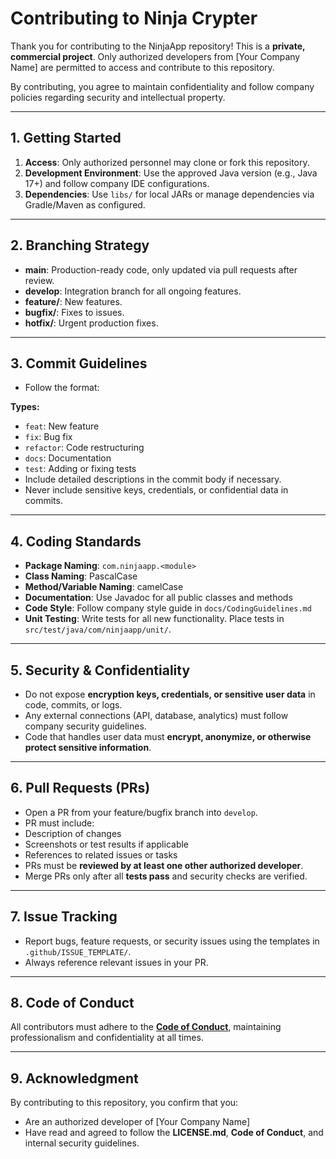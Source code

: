 # Contributing to Ninja Crypter

Thank you for contributing to the NinjaApp repository! This is a **private, commercial project**. Only authorized developers from [Your Company Name] are permitted to access and contribute to this repository.  

By contributing, you agree to maintain confidentiality and follow company policies regarding security and intellectual property.

---

## 1. Getting Started
1. **Access**: Only authorized personnel may clone or fork this repository.  
2. **Development Environment**: Use the approved Java version (e.g., Java 17+) and follow company IDE configurations.  
3. **Dependencies**: Use `libs/` for local JARs or manage dependencies via Gradle/Maven as configured.

---

## 2. Branching Strategy
- **main**: Production-ready code, only updated via pull requests after review.  
- **develop**: Integration branch for all ongoing features.  
- **feature/<name>**: New features.  
- **bugfix/<name>**: Fixes to issues.  
- **hotfix/<name>**: Urgent production fixes.

---

## 3. Commit Guidelines
- Follow the format:  

**Types:**  
- `feat`: New feature  
- `fix`: Bug fix  
- `refactor`: Code restructuring  
- `docs`: Documentation  
- `test`: Adding or fixing tests  
- Include detailed descriptions in the commit body if necessary.  
- Never include sensitive keys, credentials, or confidential data in commits.

---

## 4. Coding Standards
- **Package Naming**: `com.ninjaapp.<module>`  
- **Class Naming**: PascalCase  
- **Method/Variable Naming**: camelCase  
- **Documentation**: Use Javadoc for all public classes and methods  
- **Code Style**: Follow company style guide in `docs/CodingGuidelines.md`  
- **Unit Testing**: Write tests for all new functionality. Place tests in `src/test/java/com/ninjaapp/unit/`.

---

## 5. Security & Confidentiality
- Do not expose **encryption keys, credentials, or sensitive user data** in code, commits, or logs.  
- Any external connections (API, database, analytics) must follow company security guidelines.  
- Code that handles user data must **encrypt, anonymize, or otherwise protect sensitive information**.  

---

## 6. Pull Requests (PRs)
- Open a PR from your feature/bugfix branch into `develop`.  
- PR must include:  
- Description of changes  
- Screenshots or test results if applicable  
- References to related issues or tasks  
- PRs must be **reviewed by at least one other authorized developer**.  
- Merge PRs only after all **tests pass** and security checks are verified.

---

## 7. Issue Tracking
- Report bugs, feature requests, or security issues using the templates in `.github/ISSUE_TEMPLATE/`.  
- Always reference relevant issues in your PR.

---

## 8. Code of Conduct
All contributors must adhere to the **[Code of Conduct](CODE_OF_CONDUCT.md)**, maintaining professionalism and confidentiality at all times.

---

## 9. Acknowledgment
By contributing to this repository, you confirm that you:  
- Are an authorized developer of [Your Company Name]  
- Have read and agreed to follow the **LICENSE.md**, **Code of Conduct**, and internal security guidelines.

